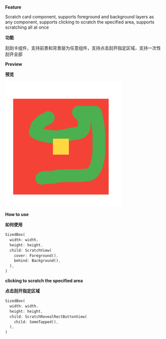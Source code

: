 **Feature**

Scratch card component, supports foreground and background layers as any component, supports clicking to scratch the specified area, supports scratching all at once

**功能**

刮刮卡组件，支持前景和背景层为任意组件，支持点击刮开指定区域，支持一次性刮开全部

**Preview**

**预览**

![](https://github.com/tbtsfastad/scratch_view/blob/master/screenshot-20250708-190111.png?raw=true)

**How to use**

**如何使用**

``` dart
SizedBox(
  width: width,
  height: height,
  child: ScratchView(
    cover: Foreground(),
    behind: Background(),
  ),
)
```

**clicking to scratch the specified area**

**点击刮开指定区域**

``` dart
SizedBox(
  width: width,
  height: height,
  child: ScratchRevealRectButtonView(
    child: SomeTapped(),
  ),
)
```
